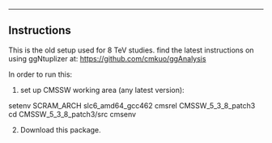 ------------
Instructions
------------
This is the old setup used for 8 TeV studies. find the latest instructions on using ggNtuplizer at: https://github.com/cmkuo/ggAnalysis

In order to run this:
1) set up CMSSW working area (any latest version): 

setenv SCRAM_ARCH slc6_amd64_gcc462
cmsrel CMSSW_5_3_8_patch3
cd CMSSW_5_3_8_patch3/src
cmsenv

2) Download this package.